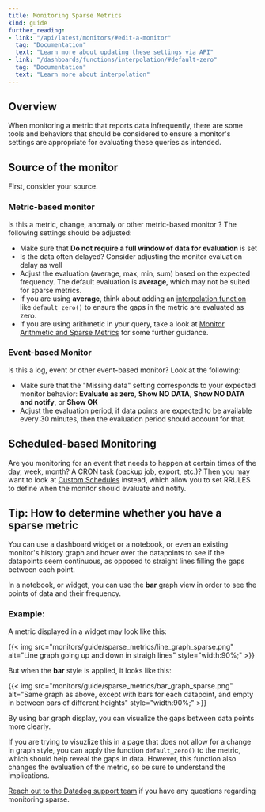 ```yaml
---
title: Monitoring Sparse Metrics
kind: guide
further_reading:
- link: "/api/latest/monitors/#edit-a-monitor"
  tag: "Documentation"
  text: "Learn more about updating these settings via API"
- link: "/dashboards/functions/interpolation/#default-zero"
  tag: "Documentation"
  text: "Learn more about interpolation"
---
```


## Overview

When monitoring a metric that reports data infrequently, there are some tools and behaviors that should be considered to ensure a monitor's settings are appropriate for evaluating these queries as intended. 

## Source of the monitor

First, consider your source.

### Metric-based monitor

Is this a metric, change, anomaly or other metric-based monitor ? The following settings should be adjusted:

* Make sure that **Do not require a full window of data for evaluation** is set
* Is the data often delayed? Consider adjusting the monitor evaluation delay as well
* Adjust the evaluation (average, max, min, sum) based on the expected frequency. The default evaluation is **average**, which may not be suited for sparse metrics.
* If you are using **average**, think about adding an [interpolation function][1] like `default_zero()` to ensure the gaps in the metric are evaluated as zero.
* If you are using arithmetic in your query, take a look at [Monitor Arithmetic and Sparse Metrics][2] for some further guidance.


### Event-based Monitor 

Is this a log, event or other event-based monitor? Look at the following:

* Make sure that the "Missing data" setting corresponds to your expected monitor behavior: **Evaluate as zero**, **Show NO DATA**, **Show NO DATA and notify**, or **Show OK**
* Adjust the evaluation period, if data points are expected to be available every 30 minutes, then the evaluation period should account for that.


## Scheduled-based Monitoring

Are you monitoring for an event that needs to happen at certain times of the day, week, month? A CRON task (backup job, export, etc.)? Then you may want to look at [Custom Schedules][3] instead, which allow you to set RRULES to define when the monitor should evaluate and notify.

## Tip: How to determine whether you have a sparse metric

You can use a dashboard widget or a notebook, or even an existing monitor's history graph and hover over the datapoints to see if the datapoints seem continuous, as opposed to straight lines filling the gaps between each point.

In a notebook, or widget, you can use the **bar** graph view in order to see the points of data and their frequency.

### Example:

A metric displayed in a widget may look like this:

{{< img src="monitors/guide/sparse_metrics/line_graph_sparse.png" alt="Line graph going up and down in straigh lines" style="width:90%;" >}}

But when the **bar** style is applied, it looks like this:

{{< img src="monitors/guide/sparse_metrics/bar_graph_sparse.png" alt="Same graph as above, except with bars for each datapoint, and empty in between bars of different heights" style="width:90%;" >}}

By using bar graph display, you can visualize the gaps between data points more clearly. 

If you are trying to visuzlize this in a page that does not allow for a change in graph style, you can apply the function `default_zero()` to the metric, which should help reveal the gaps in data. However, this function also changes the evaluation of the metric, so be sure to understand the implications.

[Reach out to the Datadog support team][4] if you have any questions regarding monitoring sparse.

[1]: /dashboards/functions/interpolation/#default-zero
[2]: /monitors/guide/monitor-arithmetic-and-sparse-metrics
[3]: /monitors/guide/custom_schedules/?tab=day
[4]: /help/